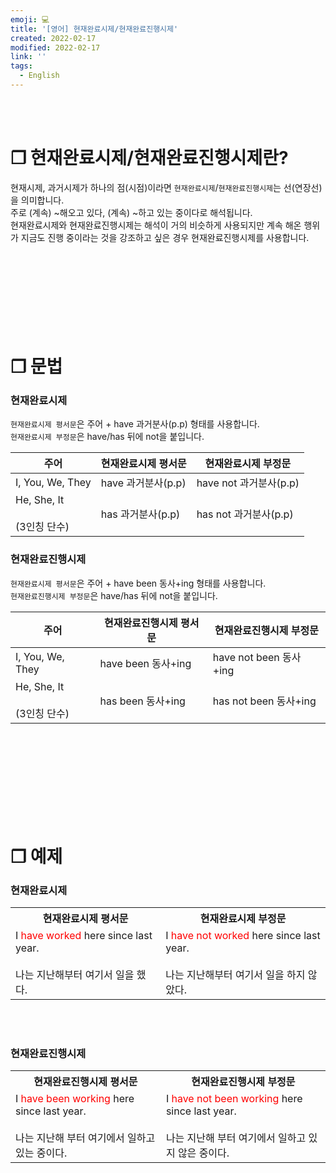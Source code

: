 ```yaml
---
emoji: 💻
title: '[영어] 현재완료시제/현재완료진행시제'
created: 2022-02-17
modified: 2022-02-17
link: ''
tags:
  - English
---
```

<br></br>





# **❐ 현재완료시제/현재완료진행시제란?**
현재시제, 과거시제가 하나의 점(시점)이라면 `현재완료시제`/`현재완료진행시제`는 선(연장선)을 의미합니다.  
주로 (계속) ~해오고 있다, (계속) ~하고 있는 중이다로 해석됩니다.  
현재완료시제와 현재완료진행시제는 해석이 거의 비슷하게 사용되지만 계속 해온 행위가 지금도 진행 중이라는 것을 강조하고 싶은 경우 현재완료진행시제를 사용합니다.  
<br></br><br></br><br></br><br></br>





# **❐ 문법**
### 현재완료시제
`현재완료시제 평서문`은 주어 + have 과거분사(p.p) 형태를 사용합니다.  
`현재완료시제 부정문`은 have/has 뒤에 not을 붙입니다.

|주어|현재완료시제 평서문|현재완료시제 부정문|
|----|---|---|
|I, You, We, They|have 과거분사(p.p)|have not 과거분사(p.p)|
|He, She, It<br></br>(3인칭 단수)|has 과거분사(p.p)|has not 과거분사(p.p)|

### 현재완료진행시제
`현재완료시제 평서문`은 주어 + have been 동사+ing 형태를 사용합니다.  
`현재완료진행시제 부정문`은 have/has 뒤에 not을 붙입니다.

|주어|현재완료진행시제 평서문|현재완료진행시제 부정문|
|----|---|---|
|I, You, We, They|have been 동사+ing|have not been 동사+ing|
|He, She, It<br></br>(3인칭 단수)|has been 동사+ing|has not been 동사+ing|
<br></br><br></br><br></br><br></br>





# **❐ 예제**
### 현재완료시제
<table>
<tr>
  <th style="text-align: center">현재완료시제 평서문</th>
  <th style="text-align: center">현재완료시제 부정문</th>
</tr>
<tr>
  <td>I <span style="color:red">have worked</span> here since last year.<br></br>
      나는 지난해부터 여기서 일을 했다.
  </td>
  <td>I <span style="color:red">have not worked</span> here since last year.<br></br>
      나는 지난해부터 여기서 일을 하지 않았다.
  </td>
</tr>
</table>
<br></br>



### 현재완료진행시제
<table>
<tr>
  <th style="text-align: center">현재완료진행시제 평서문</th>
  <th style="text-align: center">현재완료진행시제 부정문</th>
</tr>
<tr>
  <td>I <span style="color:red">have been working</span> here since last year.<br></br>
      나는 지난해 부터 여기에서 일하고 있는 중이다.
  </td>
  <td>I <span style="color:red">have not been working</span> here since last year.<br></br>
      나는 지난해 부터 여기에서 일하고 있지 않은 중이다.
  </td>
</tr>
</table>
<br></br>